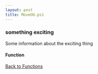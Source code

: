 ```yaml
---
layout: post
title: MoveOU.ps1
---
```


### something exciting

Some information about the exciting thing

#### Function

<script async src="https://gist-it.appspot.com/github.com/BanterBoy/scripts-blog/blob/master/PowerShell/functions/MoveOU.ps1"></script>

<a href="/menu/_pages/functions.html">Back to Functions</a>
